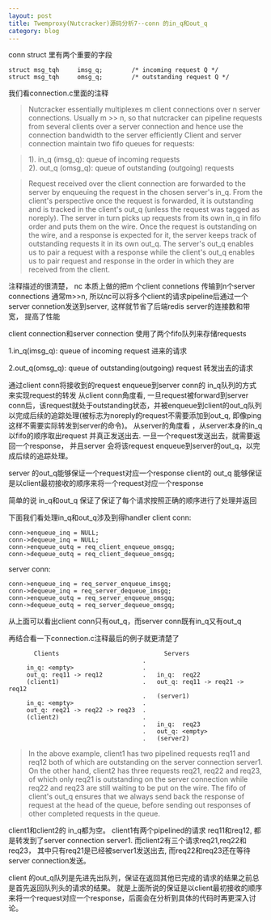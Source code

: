 ```yaml
---
layout: post
title: Twemproxy(Nutcracker)源码分析7--conn 的in_q和out_q
category: blog
---
```


conn struct 里有两个重要的字段
	
    struct msg_tqh     imsg_q;        /* incoming request Q */
    struct msg_tqh     omsg_q;        /* outstanding request Q */
    
我们看connection.c里面的注释
	
>Nutcracker essentially multiplexes m client connections over n server
	  connections. Usually m >> n, so that nutcracker can pipeline requests
	  from several clients over a server connection and hence use the connection
	  bandwidth to the server efficiently
	  Client and server connection maintain two fifo queues for requests:
	 
>1). in_q (imsg_q):  queue of incoming requests                                   
>2). out_q (omsg_q): queue of outstanding (outgoing) requests
	 
>Request received over the client connection are forwarded to the server by
	  enqueuing the request in the chosen server's in_q. From the client's
	  perspective once the request is forwarded, it is outstanding and is tracked
	  in the client's out_q (unless the request was tagged as noreply). The server
	  in turn picks up requests from its own in_q in fifo order and puts them on
	  the wire. Once the request is outstanding on the wire, and a response is
	  expected for it, the server keeps track of outstanding requests it in its
	  own out_q.
	 The server's out_q enables us to pair a request with a response while the
	  client's out_q enables us to pair request and response in the order in
	  which they are received from the client.
	 
	 
注释描述的很清楚，
nc 本质上做的把m 个client connetions 传输到n个server connections  通常m>>n, 所以nc可以将多个client的请求pipeline后通过一个server connetion发送到server, 这样就节省了后端redis server的连接数和带宽， 提高了性能


client connection和server connection 使用了两个fifo队列来存储requests

1.in_q(imsg_q): queue of incoming request    进来的请求

2.out_q(omsg_q): queue of outstanding(outgoing) request  转发出去的请求

通过client conn将接收到的request enqueue到server conn的  in_q队列的方式来实现request的转发
从client conn角度看, 一旦request被forward到server conn后，该request就处于outstanding状态，并被enqueue到client的out_q队列以完成后续的追踪处理(被标志为noreply的request不需要添加到out_q, 即像ping这样不需要实际转发到server的命令)。
从server的角度看 ，从server本身的in_q 以fifo的顺序取出request 并真正发送出去. 一旦一个request发送出去，就需要返回一个response， 并且server 会将该request enqueue到server的out_q，以完成后续的追踪处理。

server 的out_q能够保证一个request对应一个response
client的 out_q 能够保证是以client最初接收的顺序来将一个request对应一个response

简单的说
in_q和out_q  保证了保证了每个请求按照正确的顺序进行了处理并返回


下面我们看处理in_q和out_q涉及到得handler
client conn:
	
    conn->enqueue_inq = NULL;
    conn->dequeue_inq = NULL;
    conn->enqueue_outq = req_client_enqueue_omsgq;
    conn->dequeue_outq = req_client_dequeue_omsgq;
	
server conn:
    
    conn->enqueue_inq = req_server_enqueue_imsgq;
    conn->dequeue_inq = req_server_dequeue_imsgq;
    conn->enqueue_outq = req_server_enqueue_omsgq;
    conn->dequeue_outq = req_server_dequeue_omsgq;
    
从上面可以看出client conn只有out_q，而server conn既有in_q又有out_q

再结合看一下connection.c注释最后的例子就更清楚了

	       Clients                             Servers
	                                     .
	     in_q: <empty>                   .
	     out_q: req11 -> req12           .   in_q:  req22
	     (client1)                       .   out_q: req11 -> req21 -> req12
	                                     .   (server1)
	     in_q: <empty>                   .
	     out_q: req21 -> req22 -> req23  .
	     (client2)                       .
	                                     .   in_q:  req23
	                                     .   out_q: <empty>
	                                     .   (server2)	 
	  
>In the above example, client1 has two pipelined requests req11 and req12
	  both of which are outstanding on the server connection server1. On the
	  other hand, client2 has three requests req21, req22 and req23, of which
	  only req21 is outstanding on the server connection while req22 and
	  req23 are still waiting to be put on the wire. The fifo of client's
	  out_q ensures that we always send back the response of request at the head
	  of the queue, before sending out responses of other completed requests in
	  the queue.


 client1和client2的 in_q都为空。 
 client1有两个pipelined的请求 req11和req12, 都是转发到了server connection server1. 
 而client2有三个请求req21,req22和req23， 其中只有req21是已经被server1发送出去, 而req22和req23还在等待server connection发送。
 
 client 的out_q队列是先进先出队列，保证在返回其他已完成的请求的结果之前总是首先返回队列头的请求的结果。
 就是上面所说的保证是以client最初接收的顺序来将一个request对应一个response，后面会在分析到具体的代码时再更深入讨论。
 
 